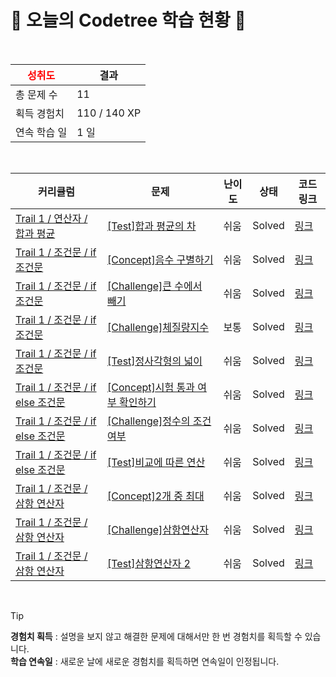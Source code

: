 # 🌲 오늘의 Codetree 학습 현황 🌲

<br />

| <span style="color:red;display:block;text-align:center;"> **성취도**</span> | 결과 |
|---|---|
| 총 문제 수 | 11 |
| 획득 경험치 | 110 / 140 XP |
| 연속 학습 일 | 1 일 |

<br />

|커리큘럼|문제|난이도|상태|코드 링크|
|---|---|---|---|---|
|[Trail 1 / 연산자 / 합과 평균](https://https://en.codetree.ai/trail-info/novice-low/)|[[Test]합과 평균의 차](https://https://en.codetree.ai/trails/complete/curated-cards/test-sub-of-average-and-sum/)|쉬움|Solved|[링크](https://github.com/honeydewkay/codeTree/blob/main/250111/%ED%95%A9%EA%B3%BC%20%ED%8F%89%EA%B7%A0%EC%9D%98%20%EC%B0%A8/sub-of-average-and-sum.java)|
|[Trail 1 / 조건문 / if 조건문](https://https://en.codetree.ai/trail-info/novice-low/)|[[Concept]음수 구별하기](https://https://en.codetree.ai/trails/complete/curated-cards/intro-separate-negative-number/)|쉬움|Solved|[링크](https://github.com/honeydewkay/codeTree/blob/main/250111/%EC%9D%8C%EC%88%98%20%EA%B5%AC%EB%B3%84%ED%95%98%EA%B8%B0/separate-negative-number.java)|
|[Trail 1 / 조건문 / if 조건문](https://https://en.codetree.ai/trail-info/novice-low/)|[[Challenge]큰 수에서 빼기](https://https://en.codetree.ai/trails/complete/curated-cards/challenge-subtract-from-large-number/)|쉬움|Solved|[링크](https://github.com/honeydewkay/codeTree/blob/main/250111/%ED%81%B0%20%EC%88%98%EC%97%90%EC%84%9C%20%EB%B9%BC%EA%B8%B0/subtract-from-large-number.java)|
|[Trail 1 / 조건문 / if 조건문](https://https://en.codetree.ai/trail-info/novice-low/)|[[Challenge]체질량지수](https://https://en.codetree.ai/trails/complete/curated-cards/challenge-bmi/)|보통|Solved|[링크](https://github.com/honeydewkay/codeTree/blob/main/250111/%EC%B2%B4%EC%A7%88%EB%9F%89%EC%A7%80%EC%88%98/bmi.java)|
|[Trail 1 / 조건문 / if 조건문](https://https://en.codetree.ai/trail-info/novice-low/)|[[Test]정사각형의 넓이](https://https://en.codetree.ai/trails/complete/curated-cards/test-area-of-a-rectangle/)|쉬움|Solved|[링크](https://github.com/honeydewkay/codeTree/blob/main/250111/%EC%A0%95%EC%82%AC%EA%B0%81%ED%98%95%EC%9D%98%20%EB%84%93%EC%9D%B4/area-of-a-rectangle.java)|
|[Trail 1 / 조건문 / if else 조건문](https://https://en.codetree.ai/trail-info/novice-low/)|[[Concept]시험 통과 여부 확인하기](https://https://en.codetree.ai/trails/complete/curated-cards/intro-verify-test-passed/)|쉬움|Solved|[링크](https://github.com/honeydewkay/codeTree/blob/main/250111/%EC%8B%9C%ED%97%98%20%ED%86%B5%EA%B3%BC%20%EC%97%AC%EB%B6%80%20%ED%99%95%EC%9D%B8%ED%95%98%EA%B8%B0/verify-test-passed.java)|
|[Trail 1 / 조건문 / if else 조건문](https://https://en.codetree.ai/trail-info/novice-low/)|[[Challenge]정수의 조건 여부](https://https://en.codetree.ai/trails/complete/curated-cards/challenge-numbers-condition/)|쉬움|Solved|[링크](https://github.com/honeydewkay/codeTree/blob/main/250111/%EC%A0%95%EC%88%98%EC%9D%98%20%EC%A1%B0%EA%B1%B4%20%EC%97%AC%EB%B6%80/numbers-condition.java)|
|[Trail 1 / 조건문 / if else 조건문](https://https://en.codetree.ai/trail-info/novice-low/)|[[Test]비교에 따른 연산](https://https://en.codetree.ai/trails/complete/curated-cards/test-operation-based-on-comparison/)|쉬움|Solved|[링크](https://github.com/honeydewkay/codeTree/blob/main/250111/%EB%B9%84%EA%B5%90%EC%97%90%20%EB%94%B0%EB%A5%B8%20%EC%97%B0%EC%82%B0/operation-based-on-comparison.java)|
|[Trail 1 / 조건문 / 삼항 연산자](https://https://en.codetree.ai/trail-info/novice-low/)|[[Concept]2개 중 최대](https://https://en.codetree.ai/trails/complete/curated-cards/intro-max-of-two-nums/)|쉬움|Solved|[링크](https://github.com/honeydewkay/codeTree/blob/main/250111/2%EA%B0%9C%20%EC%A4%91%20%EC%B5%9C%EB%8C%80/max-of-two-nums.java)|
|[Trail 1 / 조건문 / 삼항 연산자](https://https://en.codetree.ai/trail-info/novice-low/)|[[Challenge]삼항연산자](https://https://en.codetree.ai/trails/complete/curated-cards/challenge-ternary-operator/)|쉬움|Solved|[링크](https://github.com/honeydewkay/codeTree/blob/main/250111/%EC%82%BC%ED%95%AD%EC%97%B0%EC%82%B0%EC%9E%90/ternary-operator.java)|
|[Trail 1 / 조건문 / 삼항 연산자](https://https://en.codetree.ai/trail-info/novice-low/)|[[Test]삼항연산자 2](https://https://en.codetree.ai/trails/complete/curated-cards/test-ternary-operator-2/)|쉬움|Solved|[링크](https://github.com/honeydewkay/codeTree/blob/main/250111/%EC%82%BC%ED%95%AD%EC%97%B0%EC%82%B0%EC%9E%90%202/ternary-operator-2.java)|


<br />

> [!TIP]
> **경험치 획득** : 설명을 보지 않고 해결한 문제에 대해서만 한 번 경험치를 획득할 수 있습니다.  
> **학습 연속일** : 새로운 날에 새로운 경험치를 획득하면 연속일이 인정됩니다.

